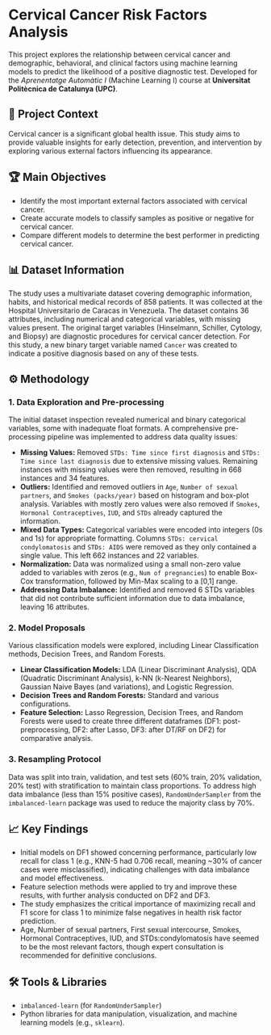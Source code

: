 
# Cervical Cancer Risk Factors Analysis

This project explores the relationship between cervical cancer and demographic, behavioral, and clinical factors using machine learning models to predict the likelihood of a positive diagnostic test. Developed for the *Aprenentatge Automàtic I* (Machine Learning I) course at **Universitat Politècnica de Catalunya (UPC)**.

## 📌 Project Context

Cervical cancer is a significant global health issue. This study aims to provide valuable insights for early detection, prevention, and intervention by exploring various external factors influencing its appearance.

## 🏆 Main Objectives

* Identify the most important external factors associated with cervical cancer.
* Create accurate models to classify samples as positive or negative for cervical cancer.
* Compare different models to determine the best performer in predicting cervical cancer.

## 📊 Dataset Information

The study uses a multivariate dataset covering demographic information, habits, and historical medical records of 858 patients. It was collected at the Hospital Universitario de Caracas in Venezuela. The dataset contains 36 attributes, including numerical and categorical variables, with missing values present.
The original target variables (Hinselmann, Schiller, Cytology, and Biopsy) are diagnostic procedures for cervical cancer detection. For this study, a new binary target variable named `Cancer` was created to indicate a positive diagnosis based on any of these tests.

## ⚙️ Methodology

### 1. Data Exploration and Pre-processing

The initial dataset inspection revealed numerical and binary categorical variables, some with inadequate float formats. A comprehensive pre-processing pipeline was implemented to address data quality issues:
* **Missing Values:** Removed `STDs: Time since first diagnosis` and `STDs: Time since last diagnosis` due to extensive missing values. Remaining instances with missing values were then removed, resulting in 668 instances and 34 features.
* **Outliers:** Identified and removed outliers in `Age`, `Number of sexual partners`, and `Smokes (packs/year)` based on histogram and box-plot analysis. Variables with mostly zero values were also removed if `Smokes`, `Hormonal Contraceptives`, `IUD`, and `STDs` already captured the information.
* **Mixed Data Types:** Categorical variables were encoded into integers (0s and 1s) for appropriate formatting. Columns `STDs: cervical condylomatosis` and `STDs: AIDS` were removed as they only contained a single value. This left 662 instances and 22 variables.
* **Normalization:** Data was normalized using a small non-zero value added to variables with zeros (e.g., `Num of pregnancies`) to enable Box-Cox transformation, followed by Min-Max scaling to a [0,1] range.
* **Addressing Data Imbalance:** Identified and removed 6 STDs variables that did not contribute sufficient information due to data imbalance, leaving 16 attributes.

### 2. Model Proposals

Various classification models were explored, including Linear Classification methods, Decision Trees, and Random Forests.
* **Linear Classification Models:** LDA (Linear Discriminant Analysis), QDA (Quadratic Discriminant Analysis), k-NN (k-Nearest Neighbors), Gaussian Naive Bayes (and variations), and Logistic Regression.
* **Decision Trees and Random Forests:** Standard and various configurations.
* **Feature Selection:** Lasso Regression, Decision Trees, and Random Forests were used to create three different dataframes (DF1: post-preprocessing, DF2: after Lasso, DF3: after DT/RF on DF2) for comparative analysis.

### 3. Resampling Protocol

Data was split into train, validation, and test sets (60% train, 20% validation, 20% test) with stratification to maintain class proportions. To address high data imbalance (less than 15% positive cases), `RandomUnderSampler` from the `imbalanced-learn` package was used to reduce the majority class by 70%.

## 📈 Key Findings

* Initial models on DF1 showed concerning performance, particularly low recall for class 1 (e.g., KNN-5 had 0.706 recall, meaning ~30% of cancer cases were misclassified), indicating challenges with data imbalance and model effectiveness.
* Feature selection methods were applied to try and improve these results, with further analysis conducted on DF2 and DF3.
* The study emphasizes the critical importance of maximizing recall and F1 score for class 1 to minimize false negatives in health risk factor prediction.
* Age, Number of sexual partners, First sexual intercourse, Smokes, Hormonal Contraceptives, IUD, and STDs:condylomatosis have seemed to be the most relevant factors, though expert consultation is recommended for definitive conclusions.

## 🛠️ Tools & Libraries

* `imbalanced-learn` (for `RandomUnderSampler`)
* Python libraries for data manipulation, visualization, and machine learning models (e.g., `sklearn`).
